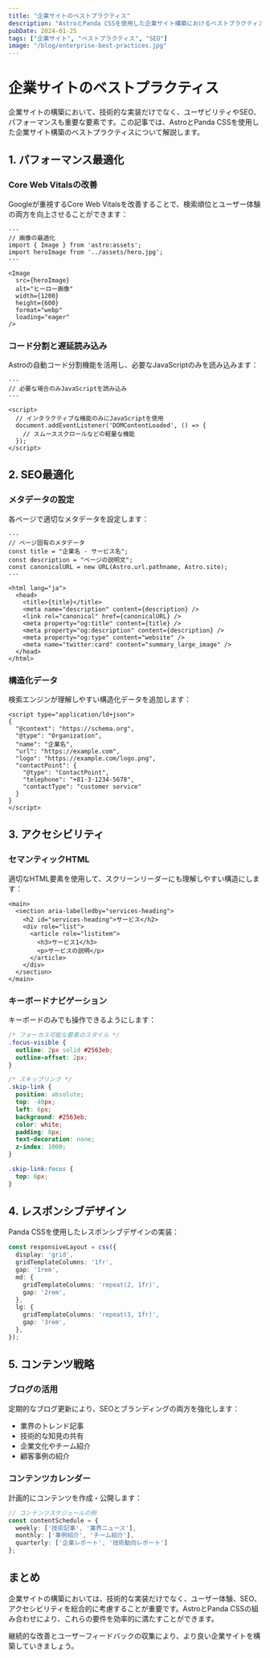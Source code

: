 ```yaml
---
title: "企業サイトのベストプラクティス"
description: "AstroとPanda CSSを使用した企業サイト構築におけるベストプラクティスと実装例を紹介します。"
pubDate: 2024-01-25
tags: ["企業サイト", "ベストプラクティス", "SEO"]
image: "/blog/enterprise-best-practices.jpg"
---
```


# 企業サイトのベストプラクティス

企業サイトの構築において、技術的な実装だけでなく、ユーザビリティやSEO、パフォーマンスも重要な要素です。この記事では、AstroとPanda CSSを使用した企業サイト構築のベストプラクティスについて解説します。

## 1. パフォーマンス最適化

### Core Web Vitalsの改善

Googleが重視するCore Web Vitalsを改善することで、検索順位とユーザー体験の両方を向上させることができます：

```astro
---
// 画像の最適化
import { Image } from 'astro:assets';
import heroImage from '../assets/hero.jpg';
---

<Image 
  src={heroImage} 
  alt="ヒーロー画像"
  width={1200}
  height={600}
  format="webp"
  loading="eager"
/>
```

### コード分割と遅延読み込み

Astroの自動コード分割機能を活用し、必要なJavaScriptのみを読み込みます：

```astro
---
// 必要な場合のみJavaScriptを読み込み
---

<script>
  // インタラクティブな機能のみにJavaScriptを使用
  document.addEventListener('DOMContentLoaded', () => {
    // スムーススクロールなどの軽量な機能
  });
</script>
```

## 2. SEO最適化

### メタデータの設定

各ページで適切なメタデータを設定します：

```astro
---
// ページ固有のメタデータ
const title = "企業名 - サービス名";
const description = "ページの説明文";
const canonicalURL = new URL(Astro.url.pathname, Astro.site);
---

<html lang="ja">
  <head>
    <title>{title}</title>
    <meta name="description" content={description} />
    <link rel="canonical" href={canonicalURL} />
    <meta property="og:title" content={title} />
    <meta property="og:description" content={description} />
    <meta property="og:type" content="website" />
    <meta name="twitter:card" content="summary_large_image" />
  </head>
</html>
```

### 構造化データ

検索エンジンが理解しやすい構造化データを追加します：

```astro
<script type="application/ld+json">
{
  "@context": "https://schema.org",
  "@type": "Organization",
  "name": "企業名",
  "url": "https://example.com",
  "logo": "https://example.com/logo.png",
  "contactPoint": {
    "@type": "ContactPoint",
    "telephone": "+81-3-1234-5678",
    "contactType": "customer service"
  }
}
</script>
```

## 3. アクセシビリティ

### セマンティックHTML

適切なHTML要素を使用して、スクリーンリーダーにも理解しやすい構造にします：

```astro
<main>
  <section aria-labelledby="services-heading">
    <h2 id="services-heading">サービス</h2>
    <div role="list">
      <article role="listitem">
        <h3>サービス1</h3>
        <p>サービスの説明</p>
      </article>
    </div>
  </section>
</main>
```

### キーボードナビゲーション

キーボードのみでも操作できるようにします：

```css
/* フォーカス可能な要素のスタイル */
.focus-visible {
  outline: 2px solid #2563eb;
  outline-offset: 2px;
}

/* スキップリンク */
.skip-link {
  position: absolute;
  top: -40px;
  left: 6px;
  background: #2563eb;
  color: white;
  padding: 8px;
  text-decoration: none;
  z-index: 1000;
}

.skip-link:focus {
  top: 6px;
}
```

## 4. レスポンシブデザイン

Panda CSSを使用したレスポンシブデザインの実装：

```typescript
const responsiveLayout = css({
  display: 'grid',
  gridTemplateColumns: '1fr',
  gap: '1rem',
  md: {
    gridTemplateColumns: 'repeat(2, 1fr)',
    gap: '2rem',
  },
  lg: {
    gridTemplateColumns: 'repeat(3, 1fr)',
    gap: '3rem',
  },
});
```

## 5. コンテンツ戦略

### ブログの活用

定期的なブログ更新により、SEOとブランディングの両方を強化します：

- 業界のトレンド記事
- 技術的な知見の共有
- 企業文化やチーム紹介
- 顧客事例の紹介

### コンテンツカレンダー

計画的にコンテンツを作成・公開します：

```typescript
// コンテンツスケジュールの例
const contentSchedule = {
  weekly: ['技術記事', '業界ニュース'],
  monthly: ['事例紹介', 'チーム紹介'],
  quarterly: ['企業レポート', '技術動向レポート']
};
```

## まとめ

企業サイトの構築においては、技術的な実装だけでなく、ユーザー体験、SEO、アクセシビリティを総合的に考慮することが重要です。AstroとPanda CSSの組み合わせにより、これらの要件を効率的に満たすことができます。

継続的な改善とユーザーフィードバックの収集により、より良い企業サイトを構築していきましょう。 